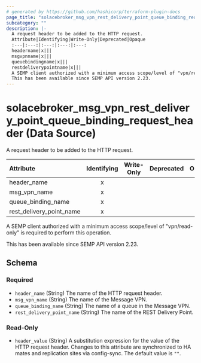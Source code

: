```yaml
---
# generated by https://github.com/hashicorp/terraform-plugin-docs
page_title: "solacebroker_msg_vpn_rest_delivery_point_queue_binding_request_header Data Source - solacebroker"
subcategory: ""
description: |-
  A request header to be added to the HTTP request.
  Attribute|Identifying|Write-Only|Deprecated|Opaque
  :---|:---:|:---:|:---:|:---:
  headername|x|||
  msgvpnname|x|||
  queuebindingname|x|||
  restdeliverypointname|x|||
  A SEMP client authorized with a minimum access scope/level of "vpn/read-only" is required to perform this operation.
  This has been available since SEMP API version 2.23.
---
```


# solacebroker_msg_vpn_rest_delivery_point_queue_binding_request_header (Data Source)

A request header to be added to the HTTP request.


Attribute|Identifying|Write-Only|Deprecated|Opaque
:---|:---:|:---:|:---:|:---:
header_name|x|||
msg_vpn_name|x|||
queue_binding_name|x|||
rest_delivery_point_name|x|||



A SEMP client authorized with a minimum access scope/level of "vpn/read-only" is required to perform this operation.

This has been available since SEMP API version 2.23.



<!-- schema generated by tfplugindocs -->
## Schema

### Required

- `header_name` (String) The name of the HTTP request header.
- `msg_vpn_name` (String) The name of the Message VPN.
- `queue_binding_name` (String) The name of a queue in the Message VPN.
- `rest_delivery_point_name` (String) The name of the REST Delivery Point.

### Read-Only

- `header_value` (String) A substitution expression for the value of the HTTP request header. Changes to this attribute are synchronized to HA mates and replication sites via config-sync. The default value is `""`.
